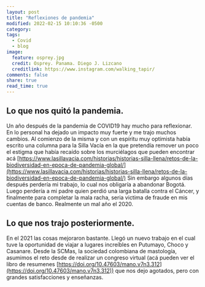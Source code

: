 ```yaml
---
layout: post
title: "Reflexiones de pandemia"
modified: 2022-02-15 10:10:36 -0500
category:
tags:   
  - Covid
  - blog
image:
  feature: osprey.jpg
  credit: Osprey. Panama. Diego J. Lizcano
  creditlink: https://www.instagram.com/walking_tapir/
comments: false
share: true
read_time: true
---
```


## Lo que nos quitó la pandemia. 


Un año después de la pandemia de COVID19 hay mucho para reflexionar. En lo personal ha dejado un impacto muy fuerte y me trajo muchos cambios. Al comienzo de la misma y con un espíritu muy optimista había escrito una columna para la Silla Vacía en la que pretendía remover un poco el estigma que había recaído sobre los murciélagos que pueden encontrar acá [https://www.lasillavacia.com/historias/historias-silla-llena/retos-de-la-biodiversidad-en-epoca-de-pandemia-global/](https://www.lasillavacia.com/historias/historias-silla-llena/retos-de-la-biodiversidad-en-epoca-de-pandemia-global/) Sin embargo algunos días después perdería mi trabajo, lo cual nos obligaría a abandonar Bogotá. Luego perdería a mi padre quien perdió una larga batalla contra el Cáncer, y finalmente para completar la mala racha, seria victima de fraude en mis cuentas de banco.  Realmente un mal año el 2020. 

## Lo que nos trajo posteriormente.

En el 2021 las cosas mejoraron bastante. Llegó un nuevo trabajo en el cual tuve la oportunidad de viajar a lugares increíbles en Putumayo, Choco y Casanare. Desde la SCMas, la sociedad colombiana de mastología, asumimos el reto desde de realizar un congreso virtual (acá pueden ver el libro de resumenes [https://doi.org/10.47603/mano.v7n3.312](https://doi.org/10.47603/mano.v7n3.312)) que nos dejo agotados, pero con grandes satisfacciones y enseñanzas. 





